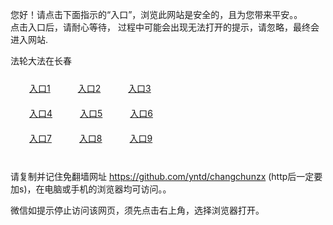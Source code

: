 您好！请点击下面指示的“入口”，浏览此网站是安全的，且为您带来平安。。 <br/>
点击入口后，请耐心等待， 过程中可能会出现无法打开的提示，请忽略，最终会进入网站. </br>

法轮大法在长春<br/>
<div style="padding:10px"><a style="margin:20px" target="_blank" href="https://d1hvx7ithuw4vn.cloudfront.net/2Qpsp?yvhnkq" id="ccLink1" rel="nofollow">入口1</a> <a target="_blank" style="margin:20px" href="https://d39pvs76exjkyj.cloudfront.net/2Qpsp?hbcrnuk" id="ccLink2" rel="nofollow">入口2</a> <a style="margin:20px" target="_blank" href="https://d1xvv0h67vgm08.cloudfront.net/2Qpsp?fobrkj" id="ccLink3" rel="nofollow">入口3</a></div>

<div style="padding:10px" ><a style="margin:20px" target="_blank" href="https://d1hvx7ithuw4vn.cloudfront.net/2Qpsp?yvhnkq" id="ccLink4" rel="nofollow">入口4</a> <a style="margin:20px" href="https://d39pvs76exjkyj.cloudfront.net/2Qpsp?hbcrnuk" target="_blank" id="ccLink5" rel="nofollow">入口5</a> <a style="margin:20px" href="https://d1xvv0h67vgm08.cloudfront.net/2Qpsp?fobrkj" target="_blank" id="ccLink6" rel="nofollow">入口6</a></div>

<div style="padding:10px"><a style="margin:20px" target="_blank" href="https://d1hvx7ithuw4vn.cloudfront.net/2Qpsp?yvhnkq" id="ccLink7" rel="nofollow">入口7</a> <a style="margin:20px" href="https://d39pvs76exjkyj.cloudfront.net/2Qpsp?hbcrnuk" target="_blank" id="ccLink8" rel="nofollow">入口8</a> <a style="margin:20px" target="_blank" href="https://d1xvv0h67vgm08.cloudfront.net/2Qpsp?fobrkj" id="ccLink9" rel="nofollow">入口9</a></div>

<br/>



请复制并记住免翻墙网址 https://github.com/yntd/changchunzx (http后一定要加s)，在电脑或手机的浏览器均可访问。。<br/>

微信如提示停止访问该网页，须先点击右上角，选择浏览器打开。
